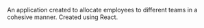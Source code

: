 An application created to allocate employees to different teams in a cohesive manner. Created using React.

